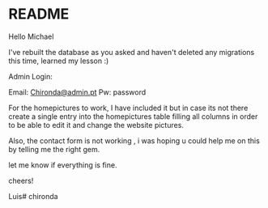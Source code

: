 # README

Hello Michael

I've rebuilt the database as you asked and haven't deleted any migrations this time, learned my lesson :)

Admin Login:

Email: Chironda@admin.pt
Pw: password

For the homepictures to work, I have included it but in case its not there create a single entry into the homepictures table filling all columns in order 
to be able to edit it and change the website pictures.

Also, the contact form is not working , i was hoping u could help me on this by telling me the right gem.

let me know if everything is fine.

cheers!

Luis# chironda
